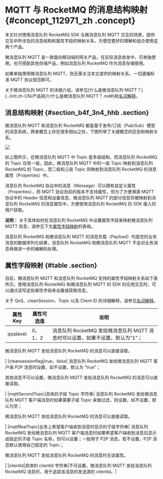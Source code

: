 # MQTT 与 RocketMQ 的消息结构映射 {#concept_112971_zh .concept}

本文针对使用消息队列 RocketMQ SDK 与微消息队列 MQTT 交互的场景，提供交互中所涉及的消息结构和属性字段的映射关系，方便您更好的理解和组合使用这两个产品。

 微消息队列 MQTT 是一款面向移动端的网关产品，在实际消息收发中，可单独使用，也可搭配其他存储产品，例如消息队列 RocketMQ 作为消息存储使用。

如果单独使用微消息队列 MQTT，则无需关注本文提供的映射关系，一切遵循标准 MQTT 协议规范即可。

关于微消息队列 MQTT 的详细介绍，请参见[什么是微消息队列 MQTT？](../intl.zh-CN/产品简介/什么是微消息队列 MQTT？.md#)和[名词解释](../intl.zh-CN/产品简介/名词解释.md#)。

## 消息结构映射 {#section_b4f_3n4_hhb .section}

 微消息队列 MQTT 和消息队列 RocketMQ 都是基于发布/订阅（Pub/Sub）模型的消息系统，两者概念上存在很多相似之处，下图列举了关键概念的区别和映射关系。

![](http://static-aliyun-doc.oss-cn-hangzhou.aliyuncs.com/assets/img/152389/156162719743276_zh-CN.png)

如上图所示，在微消息队列 MQTT 中 Topic 是多级结构，而消息队列 RocketMQ 的 Topic 仅有一级，因此，微消息队列 MQTT 中的一级 Topic 映射到消息队列 RocketMQ 的 Topic，而二级和三级 Topic 则映射到消息队列 RocketMQ 的消息属性（Properties）中。

消息队列 RocketMQ 协议中的消息（Message）可以拥有自定义属性（Properties），而 MQTT 协议目前的版本不支持属性，但为了方便溯源 MQTT 协议中的 Header 信息和设备信息，微消息队列 MQTT 的部分信息将被映射到消息队列 RocketMQ 的消息属性中，方便使用消息队列 RocketMQ 的 SDK 接入的用户获取。

**说明：** 关于具体如何在消息队列 RocketMQ 中设置属性字段来映射微消息队列 MQTT 信息，请参见下文[属性字段映射](#table)的表格。

消息队列 RocketMQ 和微消息队列 MQTT 的消息负载（Payload）均是您的业务消息的数据序列化结果，消息队列 RocketMQ 和微消息队列 MQTT 不会对业务消息再做进一步的编解码处理。

## 属性字段映射 {#table .section}

目前，微消息队列 MQTT 和消息队列 RocketMQ 支持的属性字段映射关系如下表所示。使用消息队列 RocketMQ 和微消息队列 MQTT 的 SDK 的应用交互时，可以通过读写这些属性字段来设置或获取信息。

关于 QoS、cleanSession、Topic 以及 Client ID 的详细解释，请参见[名词解释](../intl.zh-CN/产品简介/名词解释.md#)。

|属性 Key|属性可选值|说明|
|------|-----|--|
|qoslevel|0，1，2| 消息队列 RocketMQ 发给微消息队列 MQTT 消息时可以设置，如果不设置，默认为“1”；

  微消息队列 MQTT 发给消息队列 RocketMQ 的消息可以直接读取。

 |
|cleansessionflag|true，false| 消息队列 RocketMQ 发给微消息队列 MQTT 客户端 P2P 消息时设置，如不设置，默认为 “true”；

 其他消息不可以设置，微消息队列 MQTT 发给消息队列 RocketMQ 的消息可以直接读取。

 |
|mqttSecondTopic|具体的子级 Topic 字符串| 消息队列 RocketMQ 发给微消息队列 MQTT 客户端消息时如果需要子级 Topic 来做过滤，则设置，如不设置，默认为空；

  微消息队列 MQTT 发给消息队列 RocketMQ 的消息可以直接读取。

 |
|mqttRealTopic|业务上希望客户端收到消息时显示的子级字符串| 消息队列 RocketMQ 发给微消息队列 MQTT 客户端消息时如果希望客户端收到消息后显示成指定的子级 Topic 名称，则可以设置；一般用于 P2P 消息，若不设置，P2P 消息默认使用自己固定的 Topic；

  微消息队列 MQTT 发给消息队列 RocketMQ 的消息时无该属性。

 |
|clientId|具体的 clientId 字符串|不可设置，微消息队列 MQTT 发给消息队列 RocketMQ 消息时，用于追踪该消息的发送源的 clientId。|


